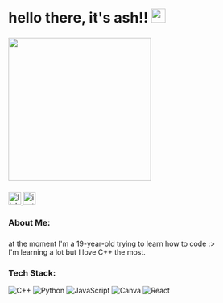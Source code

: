 <h1 align="left">hello there, it's ash!! <img src="https://media.giphy.com/media/hvRJCLFzcasrR4ia7z/giphy.gif" width="28"/>
</h1>

###

<div align="left">
  <img height="283" src="https://64.media.tumblr.com/b480736e4c6c9b8c892768520bb2a76f/fefc434253ce00b1-d7/s1280x1920/d0ef98d9d2a1edd730494220936d76107525e43f.gifv"  />
</div>

###

<div align="left">
  <a href="https://www.linkedin.com/in/usyhatim/" target="_blank">
    <img src="https://img.shields.io/static/v1?message=LinkedIn&logo=linkedin&label=&color=0077B5&logoColor=white&labelColor=&style=for-the-badge" height="25" alt="linkedin logo"  />
  </a>
  <a href="https://www.instagram.com/usyhat9/" target="_blank">
    <img src="https://img.shields.io/static/v1?message=Instagram&logo=instagram&label=&color=E4405F&logoColor=white&labelColor=&style=for-the-badge" height="25" alt="instagram logo"  />
  </a>
</div>

###

<h3 align="left">About Me:</h3>

###

<p align="left">at the moment I'm a 19-year-old trying to learn how to code :><br>I'm learning a lot but I love C++ the most.</p>

###
###  Tech Stack:
![C++](https://img.shields.io/badge/C++-00599C?style=for-the-badge&logo=cplusplus&logoColor=white)
![Python](https://img.shields.io/badge/Python-3776AB?style=for-the-badge&logo=python&logoColor=white)
![JavaScript](https://img.shields.io/badge/JavaScript-F7DF1E?style=for-the-badge&logo=javascript&logoColor=black)
![Canva](https://img.shields.io/badge/Canva-00C4CC?style=for-the-badge&logo=canva&logoColor=white)
![React](https://img.shields.io/badge/React-61DAFB?style=for-the-badge&logo=react&logoColor=black)  
